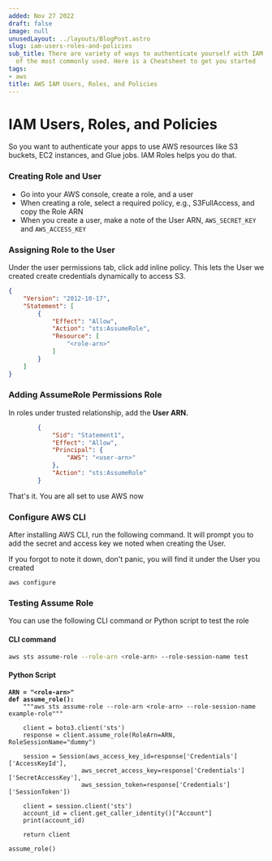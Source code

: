 ```yaml
---
added: Nov 27 2022
draft: false
image: null
unusedLayout: ../layouts/BlogPost.astro
slug: iam-users-roles-and-policies
sub_title: There are variety of ways to authenticate yourself with IAM Roles are one
  of the most commonly used. Here is a Cheatsheet to get you started
tags:
- aws
title: AWS IAM Users, Roles, and Policies
---
```


# IAM Users, Roles, and Policies

So you want to authenticate your apps to use AWS resources like S3 buckets, EC2 instances, and Glue jobs. IAM Roles helps you do that.

### Creating Role and User

- Go into your AWS console, create a role, and a user
- When creating a role, select a required policy, e.g., S3FullAccess, and copy the Role ARN
- When you create a user, make a note of the User ARN, `AWS_SECRET_KEY` and `AWS_ACCESS_KEY`

### Assigning Role to the User

Under the user permissions tab, click add inline policy. This lets the User we created create credentials dynamically to access S3.

```json
{
    "Version": "2012-10-17",
    "Statement": [
        {
            "Effect": "Allow",
            "Action": "sts:AssumeRole",
            "Resource": [
                "<role-arn>"
            ]
        }
    ]
}
```

### Adding AssumeRole Permissions Role

In roles under trusted relationship, add the **User ARN.**

```json
        {
            "Sid": "Statement1",
            "Effect": "Allow",
            "Principal": {
                "AWS": "<user-arn>"
            },
            "Action": "sts:AssumeRole"
        }
```

That's it. You are all set to use AWS now

### Configure AWS CLI

After installing AWS CLI, run the following command. It will prompt you to add the secret and access key we noted when creating the User.

If you forgot to note it down, don't panic, you will find it under the User you created

```
aws configure
```

### Testing Assume Role

You can use the following CLI command or Python script to test the role

#### CLI command

```bash
aws sts assume-role --role-arn <role-arn> --role-session-name test
```

#### Python Script

<pre class="language-python"><code class="lang-python"><strong>ARN = "&#x3C;role-arn>"
</strong><strong>def assume_role():
</strong>    """aws sts assume-role --role-arn &#x3C;role-arn> --role-session-name example-role"""

    client = boto3.client('sts')
    response = client.assume_role(RoleArn=ARN, RoleSessionName="dummy")

    session = Session(aws_access_key_id=response['Credentials']['AccessKeyId'],
                    aws_secret_access_key=response['Credentials']['SecretAccessKey'],
                    aws_session_token=response['Credentials']['SessionToken'])
    
    client = session.client('sts')
    account_id = client.get_caller_identity()["Account"]
    print(account_id)

    return client

assume_role()</code></pre>
